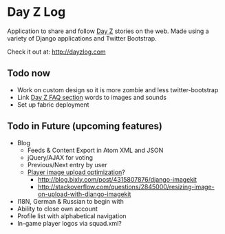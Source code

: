 # Day Z Log

Application to share and follow <a href="http://dayzmod.com">Day Z</a> stories on the web. Made using a variety of Django applications and Twitter Bootstrap.

Check it out at: <http://dayzlog.com>

## Todo now

- Work on custom design so it is more zombie and less twitter-bootstrap
- Link [Day Z FAQ section](http://dayzlog.com/faq/#dayz) words to images and sounds
- Set up fabric deployment

## Todo in Future (upcoming features)

- Blog
    - Feeds & Content Export in Atom XML and JSON
    - jQuery/AJAX for voting
    - Previous/Next entry by user
    - [Player image upload optimization](https://github.com/jdriscoll/django-imagekit)?
        - <http://blog.bixly.com/post/4315807876/django-imagekit>
        - <http://stackoverflow.com/questions/2845000/resizing-image-on-upload-with-django-imagekit>
- I18N, German & Russian to begin with
- Ability to close own account
- Profile list with alphabetical navigation
- In-game player logos via squad.xml?
